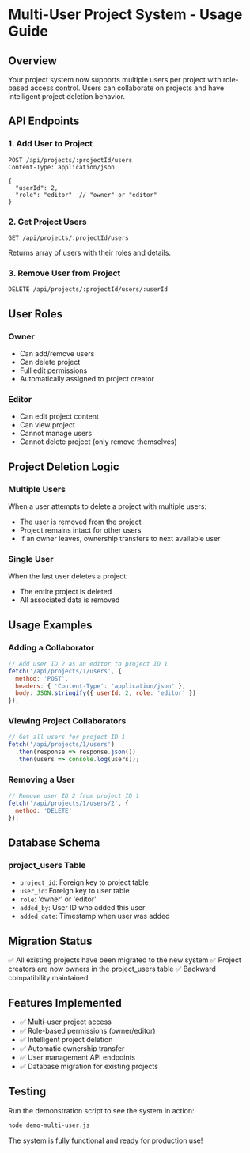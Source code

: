 # Multi-User Project System - Usage Guide

## Overview
Your project system now supports multiple users per project with role-based access control. Users can collaborate on projects and have intelligent project deletion behavior.

## API Endpoints

### 1. Add User to Project
```
POST /api/projects/:projectId/users
Content-Type: application/json

{
  "userId": 2,
  "role": "editor"  // "owner" or "editor"
}
```

### 2. Get Project Users
```
GET /api/projects/:projectId/users
```
Returns array of users with their roles and details.

### 3. Remove User from Project
```
DELETE /api/projects/:projectId/users/:userId
```

## User Roles

### Owner
- Can add/remove users
- Can delete project
- Full edit permissions
- Automatically assigned to project creator

### Editor
- Can edit project content
- Can view project
- Cannot manage users
- Cannot delete project (only remove themselves)

## Project Deletion Logic

### Multiple Users
When a user attempts to delete a project with multiple users:
- The user is removed from the project
- Project remains intact for other users
- If an owner leaves, ownership transfers to next available user

### Single User
When the last user deletes a project:
- The entire project is deleted
- All associated data is removed

## Usage Examples

### Adding a Collaborator
```javascript
// Add user ID 2 as an editor to project ID 1
fetch('/api/projects/1/users', {
  method: 'POST',
  headers: { 'Content-Type': 'application/json' },
  body: JSON.stringify({ userId: 2, role: 'editor' })
});
```

### Viewing Project Collaborators
```javascript
// Get all users for project ID 1
fetch('/api/projects/1/users')
  .then(response => response.json())
  .then(users => console.log(users));
```

### Removing a User
```javascript
// Remove user ID 2 from project ID 1
fetch('/api/projects/1/users/2', {
  method: 'DELETE'
});
```

## Database Schema

### project_users Table
- `project_id`: Foreign key to project table
- `user_id`: Foreign key to user table
- `role`: 'owner' or 'editor'
- `added_by`: User ID who added this user
- `added_date`: Timestamp when user was added

## Migration Status
✅ All existing projects have been migrated to the new system
✅ Project creators are now owners in the project_users table
✅ Backward compatibility maintained

## Features Implemented
- ✅ Multi-user project access
- ✅ Role-based permissions (owner/editor)
- ✅ Intelligent project deletion
- ✅ Automatic ownership transfer
- ✅ User management API endpoints
- ✅ Database migration for existing projects

## Testing
Run the demonstration script to see the system in action:
```bash
node demo-multi-user.js
```

The system is fully functional and ready for production use!
